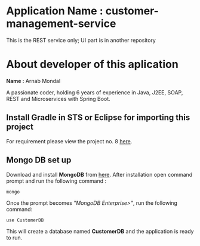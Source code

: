 # Application Name : customer-management-service


This is the REST service only; UI part is in another repository

# About developer of this aplication


**Name :** Arnab Mondal


A passionate coder, holding 6 years of experience in Java, J2EE, SOAP, REST and Microservices with Spring Boot.
  
  
  
## Install Gradle in STS or Eclipse for importing this project


For requirement please view the project no. 8 [here](https://blog.codewithdan.com/10-angular-and-typescript-projects-to-take-you-from-zero-to-hero/).


## Mongo DB set up


Download and install **MongoDB** from [here](https://docs.mongodb.com/v3.2/administration/install-community/ "Install Mongo DB").
After installation open command prompt and run the following command : 
```
mongo
```
Once the prompt becomes *"MongoDB Enterprise>"*, run the following command:
```
use CustomerDB
```
This will create a database named **CustomerDB** and  the application is ready to run.
		
	
  
